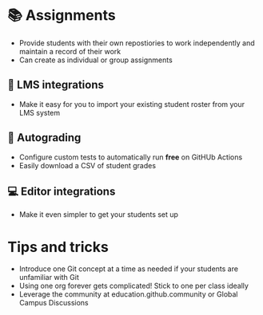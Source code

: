 # 📚 Assignments
- Provide students with their own repostiories to work independently and maintain a record of their work
- Can create as individual or group assignments

## 🏫 LMS integrations
- Make it easy for you to import your existing student roster from your LMS system

## 💯 Autograding
- Configure custom tests to automatically run **free** on GitHUb Actions
- Easily download a CSV of student grades

## 💻 Editor integrations
- Make it even simpler to get your students set up

# Tips and tricks
- Introduce one Git concept at a time as needed if your students are unfamiliar with Git
- Using one org forever gets complicated! Stick to one per class ideally
- Leverage the community at education.github.community or Global Campus Discussions


